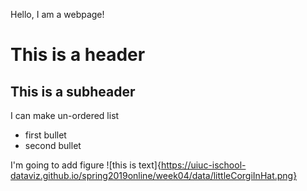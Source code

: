 Hello, I am a webpage!

# This is a header
## This is a subheader

I can make un-ordered list
* first bullet
* second bullet

I'm going to add figure
![this is text]{https://uiuc-ischool-dataviz.github.io/spring2019online/week04/data/littleCorgiInHat.png}
